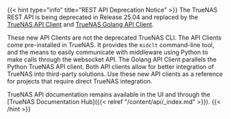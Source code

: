 &NewLine;

{{< hint type="info" title="REST API Deprecation Notice" >}}
The TrueNAS REST API is being deprecated in Release 25.04 and replaced by the [TrueNAS API Client](https://github.com/truenas/api_client) and [TrueNAS Golang API Client](https://github.com/truenas/api_client_golang).

These new API Clients are not the deprecated TrueNAS CLI.
The API Clients come pre-installed in TrueNAS.
It provides the `midclt` command-line tool, and the means to easily communicate with middleware using Python to make calls through the websocket API.
The Golang API Client parallels the Python TrueNAS API client. Both API clients allow for better integration of TrueNAS into third-party solutions.
Use these new API clients as a reference for projects that require direct TrueNAS integration.

TrueNAS API documentation remains available in the UI and through the [TrueNAS Documentation Hub]({{< relref "/content/api/_index.md" >}}).
{{< /hint >}}
